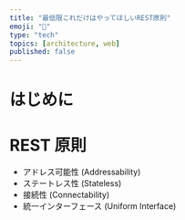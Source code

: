 ```yaml
---
title: "最低限これだけはやってほしいREST原則"
emoji: "📑"
type: "tech"
topics: [architecture, web]
published: false
---
```


# はじめに

# REST 原則

- アドレス可能性 (Addressability)
- ステートレス性 (Stateless)
- 接続性 (Connectability)
- 統一インターフェース (Uniform Interface)

